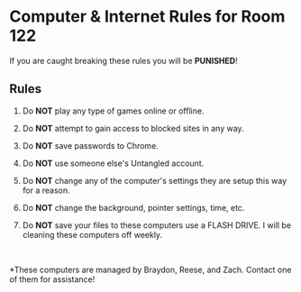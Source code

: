 # Computer & Internet Rules for Room 122

If you are caught breaking these rules you will be **PUNISHED**!

## Rules

1. Do **NOT** play any type of games online or offline.

2. Do **NOT** attempt to gain access to blocked sites in any way.

3. Do **NOT** save passwords to Chrome.

4. Do **NOT** use someone else's Untangled account. 

5. Do **NOT** change any of the computer's settings they are setup this way for a reason.

6. Do **NOT** change the background, pointer settings, time, etc.

7. Do **NOT** save your files to these computers use a FLASH DRIVE. I will be cleaning these computers off weekly.

 

*These computers are managed by Braydon, Reese, and Zach. Contact one of them for assistance!

 
